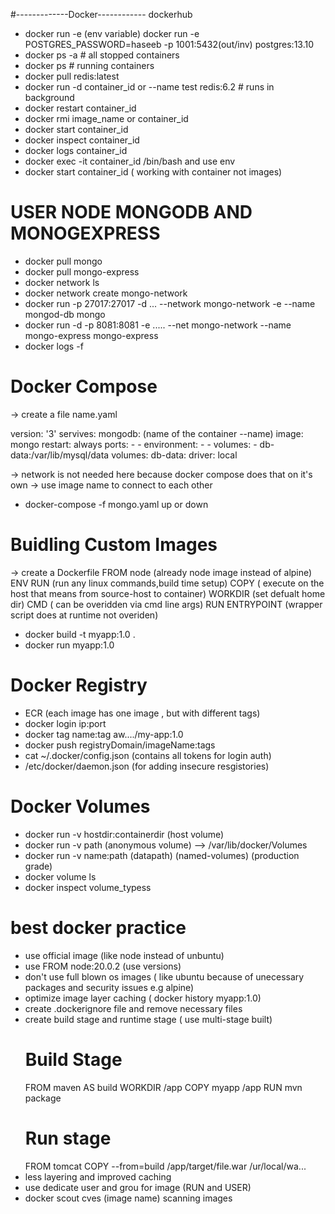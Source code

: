 #-------------Docker------------
dockerhub
- docker run -e (env variable)
  docker run -e POSTGRES_PASSWORD=haseeb -p 1001:5432(out/inv) postgres:13.10 
- docker ps -a  # all stopped containers
- docker ps     # running containers
- docker pull redis:latest
- docker run -d container_id or --name test redis:6.2     # runs in background
- docker restart container_id
- docker rmi image_name or container_id
- docker start container_id
- docker inspect container_id
- docker logs container_id
- docker exec -it container_id /bin/bash and use env 
- docker start container_id 					( working with container not images)
# USER NODE MONGODB AND MONOGEXPRESS
- docker pull mongo 
- docker pull mongo-express
- docker network ls
- docker network create mongo-network
- docker run -p 27017:27017 -d  ... --network mongo-network -e --name mongod-db mongo
- docker run -d -p 8081:8081 -e ..... --net mongo-network --name mongo-express  mongo-express
- docker logs -f
# Docker Compose
-> create a file name.yaml

version: '3' 
servives:
	mongodb:         (name of the container --name)
		image: mongo
		restart: always
		ports:
		-
		-
		environment:
		- 
		-
		volumes:
		- db-data:/var/lib/mysql/data
volumes:
	db-data:
		driver: local
		
-> network is not needed here because docker compose does that on it's own
-> use image name to connect to each other
- docker-compose -f mongo.yaml up or down
# Buidling Custom Images
-> create a Dockerfile
FROM node      (already node image instead of alpine)
ENV 
RUN            (run any linux commands,build time setup)
COPY           ( execute on the host that means from source-host to container)
WORKDIR			(set defualt home dir)
CMD 			( can be overidden via cmd line args)
RUN
ENTRYPOINT 	(wrapper script does at runtime not overiden)

- docker build -t myapp:1.0 . 
- docker run myapp:1.0

# Docker Registry
- ECR (each image has one image , but with different tags)
- docker login ip:port
- docker tag name:tag aw..../my-app:1.0
- docker push registryDomain/imageName:tags
- cat ~/.docker/config.json (contains all tokens for login auth)
- /etc/docker/daemon.json (for adding insecure resgistories)

# Docker Volumes
- docker run -v hostdir:containerdir  (host volume)
- docker run -v path 		(anonymous volume) --> /var/lib/docker/Volumes 
- docker run -v name:path (datapath)	(named-volumes) (production grade)
- docker volume ls
- docker inspect volume_typess

# best docker practice
- use official image (like node instead of unbuntu)
- use FROM node:20.0.2 (use versions)
- don't use full blown os images ( like ubuntu because of unecessary packages and security issues e.g alpine)
- optimize image layer caching ( docker history myapp:1.0)
- create .dockerignore file and remove necessary files
- create build stage and runtime stage ( use multi-stage built)
   # Build Stage
   FROM maven AS build
   WORKDIR /app
   COPY myapp /app
   RUN mvn package
   # Run stage
   FROM tomcat
   COPY --from=build /app/target/file.war /ur/local/wa...
- less layering and improved caching
- use dedicate user and grou for image (RUN and USER)
- docker scout cves (image name) scanning images
   
   
   

